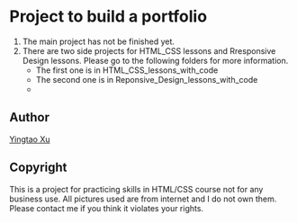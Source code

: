 # Project to build a portfolio
1. The main project has not be finished yet.
1. There are two side projects for HTML_CSS lessons and Rresponsive Design lessons. Please go to the following folders for more information.
    * The first one is in HTML_CSS_lessons_with_code
    * The second one is in Reponsive_Design_lessons_with_code
    *
## Author
[Yingtao Xu](https://github.com/MomokoXu)

## Copyright
This is a project for practicing skills in HTML/CSS course not for any business use. All pictures used are from internet and I do not own them. Please contact me if you think it violates your rights.